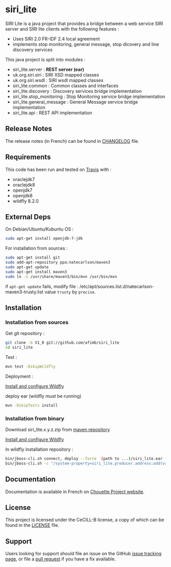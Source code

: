 # siri_lite 

SIRI Lite is a java project that provides a bridge between a web service SIRI server and SIRI lite clients with the following features :

* Uses SIRI 2.0 FR-IDF 2.4 local agreement
* implements stop monitoring, general message, stop dicovery and line discovery services


This java project is split into modules :

* siri_lite.server : **REST server (ear)**
* uk.org.siri.siri : SIRI XSD mapped classes
* uk.org.siri.wsdl : SIRI wsdl mapped classes
* siri_lite.common : Common classes and interfaces
* siri_lite.discovery : Discovery services bridge implementation
* siri_lite.stop_monitoring : Stop Monitoring service bridge implementation
* siri_lite.general_message : General Message service bridge implementation
* siri_lite.api : REST API implementation

## Release Notes

The release notes (in French) can be found in [CHANGELOG](./CHANGELOG.md) file.

## Requirements
 
This code has been run and tested on [Travis](http://travis-ci.org/afimb/chouette?branch=master) with : 
* oraclejdk7
* oraclejdk8
* openjdk7
* openjdk8
* wildfly 8.2.0

## External Deps

On Debian/Ubuntu/Kubuntu OS : 
```sh
sudo apt-get install openjdk-7-jdk 
```

For installation from sources : 
```sh
sudo apt-get install git
sudo add-apt-repository ppa:natecarlson/maven3
sudo apt-get update 
sudo apt-get install maven3
sudo ln -s /usr/share/maven3/bin/mvn /usr/bin/mvn
```
if ```apt-get update``` fails, modify file :
/etc/apt/sources.list.d/natecarlson-maven3-trusty.list
value ```trusty``` by ```precise```.

## Installation

### Installation from sources

Get git repository :
```sh
git clone -b V1_0 git://github.com/afimb/siri_lite
cd siri_lite
```

Test :

```sh
mvn test -DskipWildfly
```

Deployment :

[Install and configure Wildfly](./doc/install/wildfly.md) 

deploy ear (wildfly must be running)
```sh
mvn -DskipTests install
```

### Installation from binary
Download siri_lite.x.y.z.zip from [maven repository](http://maven.chouette.mobi/siri/siri_lite/siri_lite.server)

[Install and configure Wildfly](./doc/install/wildfly.md) 

In wildfly installation repository :
```sh
bin/jboss-cli.sh connect, deploy --force  (path to ...)/siri_lite.ear
bin/jboss-cli.sh -c "/system-property=siri_lite.producer.address:add(value='web service SIRI server endpoint address')"
```

## Documentation

Documentation is available in French on [Chouette Project website](http://www.chouette.mobi).
## License
 
This project is licensed under the CeCILL-B license, a copy of which can be found in the [LICENSE](./LICENSE.md) file.

 
## Support
 
Users looking for support should file an issue on the GitHub [issue tracking page](../../issues), or file a [pull request](../../pulls) if you have a fix available.
